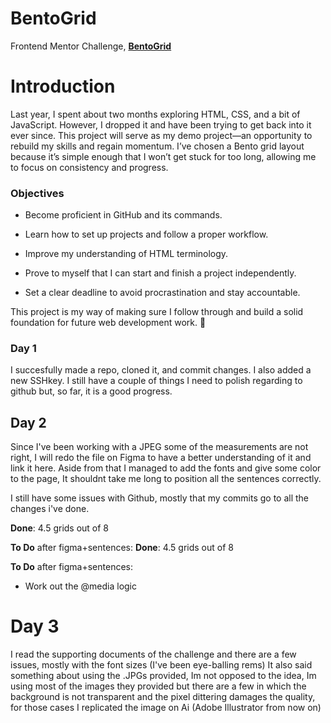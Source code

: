 # BentoGrid
Frontend Mentor Challenge, [**BentoGrid**](https://www.frontendmentor.io/challenges/bento-grid-RMydElrlOj)

# Introduction

Last year, I spent about two months exploring HTML, CSS, and a bit of JavaScript. However, I dropped it and have been trying to get back into it ever since. This project will serve as my demo project—an opportunity to rebuild my skills and regain momentum. I’ve chosen a Bento grid layout because it’s simple enough that I won’t get stuck for too long, allowing me to focus on consistency and progress.

### Objectives
- Become proficient in GitHub and its commands.

- Learn how to set up projects and follow a proper workflow.

- Improve my understanding of HTML terminology.

- Prove to myself that I can start and finish a project independently.

- Set a clear deadline to avoid procrastination and stay accountable.

This project is my way of making sure I follow through and build a solid foundation for future web development work. 🚀

### Day 1

I succesfully made a repo, cloned it, and commit changes. I also added a new SSHkey. I still have a couple of things I need to polish regarding to github but, so far, it is a good progress.

## Day 2

Since I've been working with a JPEG some of the measurements are not right, I will redo the file on Figma to have a better understanding of it and link it here. Aside from that I managed to add the fonts and give some color to the page, It shouldnt take me long to position all the sentences correctly.

I still have some issues with Github, mostly that my commits go to all the changes i've done.

**Done**:
4.5 grids out of 8

**To Do** after figma+sentences:
**Done**:
4.5 grids out of 8

**To Do** after figma+sentences:
- Work out the @media logic

# Day 3

I read the supporting documents of the challenge and there are a few issues, mostly with the font sizes (I've been eye-balling rems) It also said something about using the .JPGs provided, Im not opposed to the idea, Im using most of the images they provided but there are a few in which the background is not transparent and the pixel dittering damages the quality, for those cases I replicated the image on Ai (Adobe Illustrator from now on)

